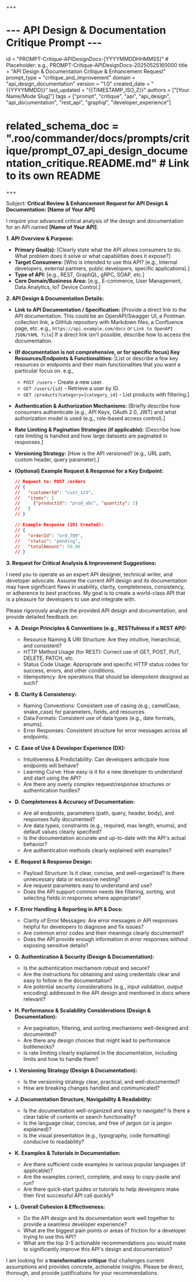 +++
# --- API Design & Documentation Critique Prompt ---
id = "PROMPT-Critique-APIDesignDocs-[YYYYMMDDHHMMSS]" # Placeholder: e.g., PROMPT-Critique-APIDesignDocs-20250525160000
title = "API Design & Documentation Critique & Enhancement Request"
prompt_type = "critique_and_improvement"
domain = "api_design_documentation"
version = "1.0"
created_date = "{{YYYYMMDD}}"
last_updated = "{{TIMESTAMP_ISO_Z}}"
authors = ["[Your Name/Mode Slug]"]
tags = ["prompt", "critique", "api", "api_design", "api_documentation", "rest_api", "graphql", "developer_experience"]
# related_schema_doc = ".roo/commander/docs/prompts/critique/prompt_07_api_design_documentation_critique.README.md" # Link to its own README
+++

Subject: **Critical Review & Enhancement Request for API Design & Documentation: [Name of Your API]**

I require your advanced critical analysis of the design and documentation for an API named **[Name of Your API]**.

**1. API Overview & Purpose:**
   *   **Primary Goal(s):** [Clearly state what the API allows consumers to do. What problem does it solve or what capabilities does it expose?]
   *   **Target Consumers:** [Who is intended to use this API? (e.g., Internal developers, external partners, public developers, specific applications).]
   *   **Type of API:** [e.g., REST, GraphQL, gRPC, SOAP, etc.]
   *   **Core Domain/Business Area:** [e.g., E-commerce, User Management, Data Analytics, IoT Device Control.]

**2. API Design & Documentation Details:**

*   **Link to API Documentation / Specification:**
    [Provide a direct link to the API documentation. This could be an OpenAPI/Swagger UI, a Postman collection link, a GitHub repository with Markdown files, a Confluence page, etc.
    e.g., `https://api.example.com/docs` or `Link to OpenAPI JSON/YAML file`]
    If a direct link isn't possible, describe how to access the documentation.

*   **(If documentation is not comprehensive, or for specific focus) Key Resources/Endpoints & Functionalities:**
    [List or describe a few key resources or endpoints and their main functionalities that you want a particular focus on.
    e.g.,
    - `POST /users` - Create a new user.
    - `GET /users/{id}` - Retrieve a user by ID.
    - `GET /products?category={category_id}` - List products with filtering.]

*   **Authentication & Authorization Mechanisms:** [Briefly describe how consumers authenticate (e.g., API Keys, OAuth 2.0, JWT) and what authorization model is used (e.g., role-based access control).]
*   **Rate Limiting & Pagination Strategies (if applicable):** [Describe how rate limiting is handled and how large datasets are paginated in responses.]
*   **Versioning Strategy:** [How is the API versioned? (e.g., URL path, custom header, query parameter).]
*   **(Optional) Example Request & Response for a Key Endpoint:**
    ```json
    // Request to: POST /orders
    // {
    //   "customerId": "cust_123",
    //   "items": [
    //     {"productId": "prod_abc", "quantity": 2}
    //   ]
    // }

    // Example Response (201 Created):
    // {
    //   "orderId": "ord_789",
    //   "status": "pending",
    //   "totalAmount": 59.98
    // }
    ```

**3. Request for Critical Analysis & Improvement Suggestions:**

I need you to operate as an expert API designer, technical writer, and developer advocate. Assume the current API design and its documentation may have significant flaws in usability, clarity, completeness, consistency, or adherence to best practices. My goal is to create a world-class API that is a pleasure for developers to use and integrate with.

Please rigorously analyze the provided API design and documentation, and provide detailed feedback on:

*   **A. Design Principles & Conventions (e.g., RESTfulness if a REST API):**
    *   Resource Naming & URI Structure: Are they intuitive, hierarchical, and consistent?
    *   HTTP Method Usage (for REST): Correct use of GET, POST, PUT, DELETE, PATCH, etc.
    *   Status Code Usage: Appropriate and specific HTTP status codes for success, errors, and other conditions.
    *   Idempotency: Are operations that should be idempotent designed as such?

*   **B. Clarity & Consistency:**
    *   Naming Conventions: Consistent use of casing (e.g., camelCase, snake_case) for parameters, fields, and resources.
    *   Data Formats: Consistent use of data types (e.g., date formats, enums).
    *   Error Responses: Consistent structure for error messages across all endpoints.

*   **C. Ease of Use & Developer Experience (DX):**
    *   Intuitiveness & Predictability: Can developers anticipate how endpoints will behave?
    *   Learning Curve: How easy is it for a new developer to understand and start using the API?
    *   Are there any overly complex request/response structures or authentication hurdles?

*   **D. Completeness & Accuracy of Documentation:**
    *   Are all endpoints, parameters (path, query, header, body), and responses fully documented?
    *   Are data types, constraints (e.g., required, max length, enums), and default values clearly specified?
    *   Is the documentation accurate and up-to-date with the API's actual behavior?
    *   Are authentication methods clearly explained with examples?

*   **E. Request & Response Design:**
    *   Payload Structure: Is it clear, concise, and well-organized? Is there unnecessary data or excessive nesting?
    *   Are request parameters easy to understand and use?
    *   Does the API support common needs like filtering, sorting, and selecting fields in responses where appropriate?

*   **F. Error Handling & Reporting in API & Docs:**
    *   Clarity of Error Messages: Are error messages in API responses helpful for developers to diagnose and fix issues?
    *   Are common error codes and their meanings clearly documented?
    *   Does the API provide enough information in error responses without exposing sensitive details?

*   **G. Authentication & Security (Design & Documentation):**
    *   Is the authentication mechanism robust and secure?
    *   Are the instructions for obtaining and using credentials clear and easy to follow in the documentation?
    *   Are potential security considerations (e.g., input validation, output encoding) addressed in the API design and mentioned in docs where relevant?

*   **H. Performance & Scalability Considerations (Design & Documentation):**
    *   Are pagination, filtering, and sorting mechanisms well-designed and documented?
    *   Are there any design choices that might lead to performance bottlenecks?
    *   Is rate limiting clearly explained in the documentation, including limits and how to handle them?

*   **I. Versioning Strategy (Design & Documentation):**
    *   Is the versioning strategy clear, practical, and well-documented?
    *   How are breaking changes handled and communicated?

*   **J. Documentation Structure, Navigability & Readability:**
    *   Is the documentation well-organized and easy to navigate? Is there a clear table of contents or search functionality?
    *   Is the language clear, concise, and free of jargon (or is jargon explained)?
    *   Is the visual presentation (e.g., typography, code formatting) conducive to readability?

*   **K. Examples & Tutorials in Documentation:**
    *   Are there sufficient code examples in various popular languages (if applicable)?
    *   Are the examples correct, complete, and easy to copy-paste and run?
    *   Are there quick-start guides or tutorials to help developers make their first successful API call quickly?

*   **L. Overall Cohesion & Effectiveness:**
    *   Do the API design and its documentation work well together to provide a seamless developer experience?
    *   What are the biggest pain points or areas of friction for a developer trying to use this API?
    *   What are the top 3-5 actionable recommendations you would make to significantly improve this API's design and documentation?

I am looking for a **transformative critique** that challenges current assumptions and provides concrete, actionable insights. Please be direct, thorough, and provide justifications for your recommendations.